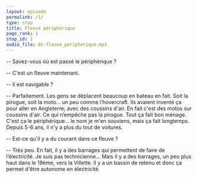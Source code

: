 ```yaml
---
layout: episode
permalink: /1/
type: stop
title: Fleuve périphérique
page_rank: 1
stop_id: 1
audio_file: 01-fleuve_peripherique.mp3
---
```


-- Savez-vous où est passé le périphérique ?

-- C'est un fleuve maintenant.

-- Il est navigable ?

-- Parfaitement. Les gens se déplacent beaucoup en bateau en fait. Soit la pirogue, soit la moto… un peu comme l’hovercraft. Ils avaient inventé ça pour aller en Angleterre; avec des coussins d'air. En fait c'est des motos sur coussins d'air. Ce qui n’empêche pas la pirogue. Tout ça fait bon ménage. C'est ça le périphérique… le nom je m'en souviens, mais ça fait longtemps. Depuis 5-6 ans, il n'y a plus du tout de voitures.

-- Est-ce qu'il y a du courant dans ce fleuve ?

-- Très peu. En fait, il y a des barrages qui permettent de faire de l’électricité. Je suis pas technicienne… Mais il y a des barrages, un peu plus haut dans le 19ème, vers la Villette. Il y a un bassin de retenu et donc ça permet d'être autonome en électricité.
